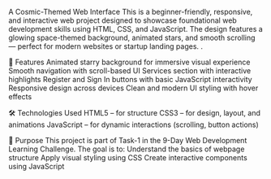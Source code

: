 A Cosmic-Themed Web Interface
This is a beginner-friendly, responsive, and interactive web project designed to showcase foundational web development skills using HTML, CSS, and JavaScript. The design features a glowing space-themed background, animated stars, and smooth scrolling — perfect for modern websites or startup landing pages.
.

🌟 Features
Animated starry background for immersive visual experience
Smooth navigation with scroll-based UI
Services section with interactive highlights
Register and Sign In buttons with basic JavaScript interactivity
Responsive design across devices
Clean and modern UI styling with hover effects

🛠️ Technologies Used
HTML5 – for structure
CSS3 – for design, layout, and animations
JavaScript – for dynamic interactions (scrolling, button actions)

🎯 Purpose
This project is part of Task-1 in the 9-Day Web Development Learning Challenge.
The goal is to:
Understand the basics of webpage structure
Apply visual styling using CSS
Create interactive components using JavaScript
